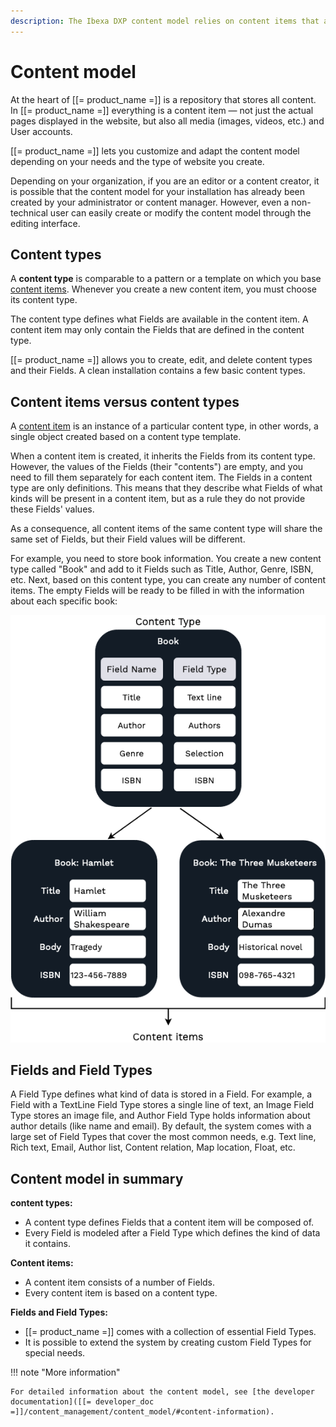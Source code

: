 ```yaml
---
description: The Ibexa DXP content model relies on content items that are based on predefined content types.
---
```


# Content model

At the heart of [[= product_name =]] is a repository that stores all content.
In [[= product_name =]] everything is a content item — not just the actual pages displayed in the website,
but also all media (images, videos, etc.) and User accounts.

[[= product_name =]] lets you customize and adapt the content model depending on your needs and the type of website you create.

Depending on your organization, if you are an editor or a content creator,
it is possible that the content model for your installation has already been created by your administrator or content manager.
However, even a non-technical user can easily create or modify the content model through the editing interface.

## Content types

A **content type** is comparable to a pattern or a template on which you base [content items](content_items.md).
Whenever you create a new content item, you must choose its content type.

The content type defines what Fields are available in the content item.
A content item may only contain the Fields that are defined in the content type.

[[= product_name =]] allows you to create, edit, and delete content types and their Fields.
A clean installation contains a few basic content types.

## Content items versus content types

A [content item](content_items.md) is an instance of a particular content type, in other words, a single object created based on a content type template.

When a content item is created, it inherits the Fields from its content type.
However, the values of the Fields (their "contents") are empty, and you need to fill them separately for each content item.
The Fields in a content type are only definitions. This means that they describe what Fields of what kinds will be present in a content item, but as a rule they do not provide these Fields' values.

As a consequence, all content items of the same content type will share the same set of Fields, but their Field values will be different.

For example, you need to store book information.
You create a new content type called "Book" and add to it Fields such as Title, Author, Genre, ISBN, etc.
Next, based on this content type, you can create any number of content items.
The empty Fields will be ready to be filled in with the information about each specific book:

![Content model diagram](img/content_model_diagram.png "Content model diagram")

## Fields and Field Types

A Field Type defines what kind of data is stored in a Field.
For example, a Field with a TextLine Field Type stores a single line of text, an Image Field Type stores an image file,
and Author Field Type holds information about author details (like name and email).
By default, the system comes with a large set of Field Types that cover the most common needs,
e.g. Text line, Rich text, Email, Author list, Content relation, Map location, Float, etc.

## Content model in summary

**content types:**

- A content type defines Fields that a content item will be composed of.
- Every Field is modeled after a Field Type which defines the kind of data it contains.

**Content items:**

- A content item consists of a number of Fields.
- Every content item is based on a content type.

**Fields and Field Types:**

- [[= product_name =]] comes with a collection of essential Field Types.
- It is possible to extend the system by creating custom Field Types for special needs.

!!! note "More information"

    For detailed information about the content model, see [the developer documentation]([[= developer_doc =]]/content_management/content_model/#content-information).
